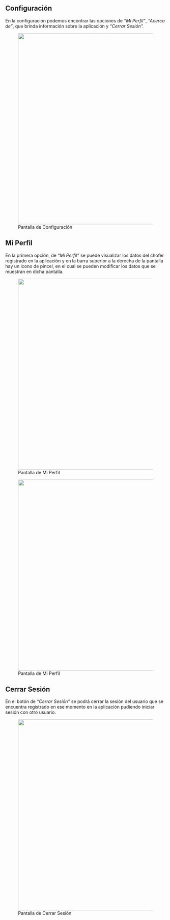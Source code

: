 ## Configuración

En la configuración podemos encontrar las opciones de *“Mi Perfil”*, *“Acerca de”*, que brinda información sobre la aplicación y *“Cerrar Sesión”.*

<figure>
    <a href="https://i.imgur.com/Cp4e4i5.png" target="_blank">
        <img src="https://i.imgur.com/Cp4e4i5.png" width="600"/>
    </a>
    <figcaption>Pantalla de Configuración</figcaption>
</figure>

## Mi Perfil

En la primera opción, de *“Mi Perfil”* se puede visualizar los datos del chofer registrado en la aplicación y en la barra superior a la derecha de la pantalla hay un icono de pincel, en el cual se pueden modificar los datos que se muestran en dicha pantalla.

<figure>
    <a href="https://i.imgur.com/FnGs4zb.png" target="_blank">
        <img src="https://i.imgur.com/FnGs4zb.png" width="600"/>
    </a>
    <figcaption>Pantalla de Mi Perfil</figcaption>
</figure>

<figure>
    <a href="https://i.imgur.com/NB9jAtl.png" target="_blank">
        <img src="https://i.imgur.com/NB9jAtl.png" width="600"/>
    </a>
    <figcaption>Pantalla de Mi Perfil</figcaption>
</figure>

## Cerrar Sesión

En el botón de *“Cerrar Sesión”* se podrá cerrar la sesión del usuario que se encuentra registrado en ese momento en la aplicación pudiendo iniciar sesión con otro usuario.

<figure>
    <a href="https://i.imgur.com/1DdlTa4.png" target="_blank">
        <img src="https://i.imgur.com/1DdlTa4.png" width="600"/>
    </a>
    <figcaption>Pantalla de Cerrar Sesión</figcaption>
</figure>
